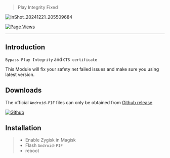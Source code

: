 > Play Integrity Fixed

![InShot_20241221_205509684](https://github.com/user-attachments/assets/cc5566c7-ea78-4d64-ad3e-64a07e7d3077)

[![Page Views](https://hits.seeyoufarm.com/api/count/incr/badge.svg?url=https%3A%2F%2Fgithub.com%2FKyliekyler%2FMAGNETAR&count_bg=%2379C83D&title_bg=%23555555&icon=github.svg&icon_color=%23E7E7E7&title=Page+Views&edge_flat=false)](https://hits.seeyoufarm.com)


---
## Introduction
`Bypass Play Integrity` and `CTS certificate ` 
<p>This Module will fix your safety net failed issues and make sure you using latest version.</p>

## Downloads

The official `Android-PIF` files can only be obtained from [Github release](https://github.com/Jonjeexe/Android-PIF/releases) 

[![Github](https://img.shields.io/badge/Github-Releases-48C21A.svg?style=flat&logo=github)](https://github.com/Kyliekyler/MAGNETAR/releases)

## Installation 

> - Enable Zygisk in Magisk
> - Flash `Android-PIF`
> - reboot
